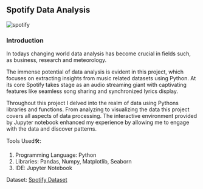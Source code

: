 ## Spotify Data Analysis
![spotify](https://github.com/AkashSri13/Spotify-Data-Analysis--Python/assets/163294332/b71c6a7d-93d6-45be-ad6a-f27ba8580a4c)

### Introduction
In todays changing world data analysis has become crucial in fields such, as business, research and meteorology.

The immense potential of data analysis is evident in this project, which focuses on extracting insights from music related datasets using Python. At its core Spotify takes stage as an audio streaming giant with captivating features like seamless song sharing and synchronized lyrics display.

Throughout this project I delved into the realm of data using Pythons libraries and functions. From analyzing to visualizing the data this project covers all aspects of data processing. The interactive environment provided by Jupyter notebook enhanced my experience by allowing me to engage with the data and discover patterns.

Tools Used🛠️:
1. Programming Language: Python
2. Libraries: Pandas, Numpy, Matplotlib, Seaborn
3. IDE: Jupyter Notebook

Dataset:  [Spotify Dataset](https://www.kaggle.com/datasets/lehaknarnauli/spotify-datasets)
